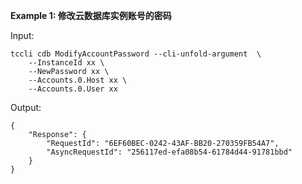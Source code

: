 **Example 1: 修改云数据库实例账号的密码**



Input: 

```
tccli cdb ModifyAccountPassword --cli-unfold-argument  \
    --InstanceId xx \
    --NewPassword xx \
    --Accounts.0.Host xx \
    --Accounts.0.User xx
```

Output: 
```
{
    "Response": {
        "RequestId": "6EF60BEC-0242-43AF-BB20-270359FB54A7",
        "AsyncRequestId": "256117ed-efa08b54-61784d44-91781bbd"
    }
}
```


